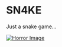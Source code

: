 # SN4KE
Just a snake game...


<a href="https://m1d0b4n.github.io/SN4KE/" target="_blank">
    <img src="https://image.similarpng.com/very-thumbnail/2021/07/Play-button-icon-in-yellow-color-on-transparent-background-PNG.png" alt="Horror Image">
</a>



<!-- https://m1d0b4n.github.io/SN4KE/ -->